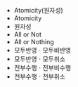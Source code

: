 - Atomicity(원자성)
- Atomicity
- 원자성
- All or Not
- All or Nothing
- 모두반영ㆍ모두비반영
- 모두반영ㆍ모두취소
- 전부수행ㆍ전부비수행
- 전부수행ㆍ전부취소